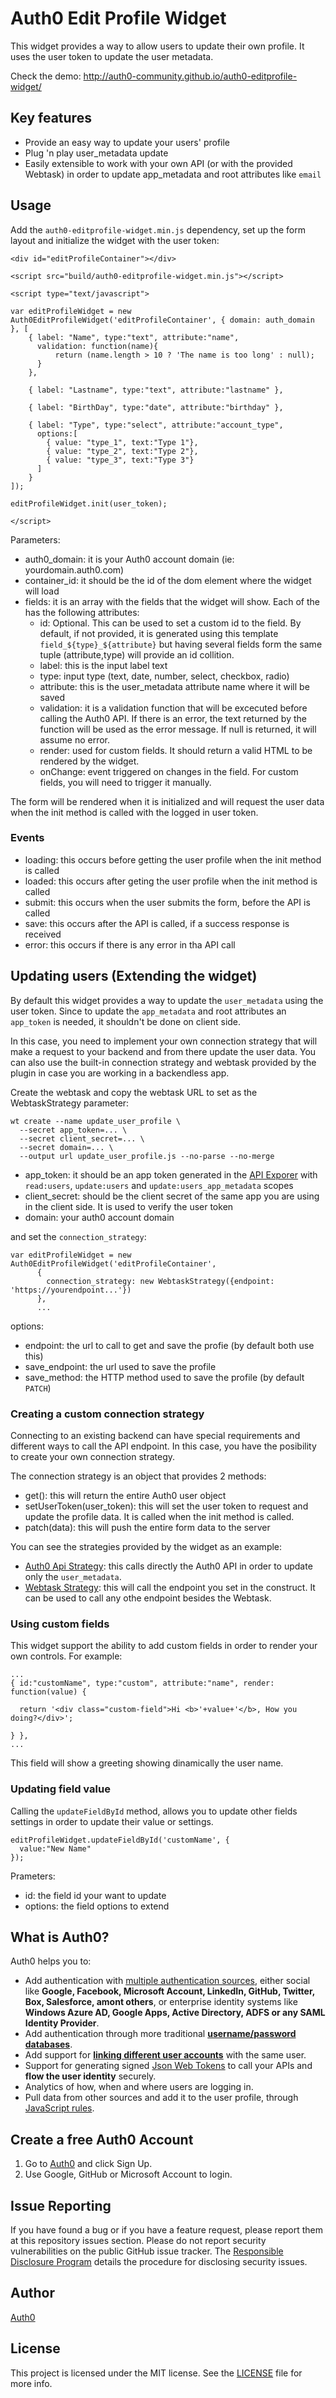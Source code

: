 # Auth0 Edit Profile Widget

This widget provides a way to allow users to update their own profile.
It uses the user token to update the user metadata.

Check the demo: http://auth0-community.github.io/auth0-editprofile-widget/

## Key features

* Provide an easy way to update your users' profile
* Plug 'n play user_metadata update
* Easily extensible to work with your own API (or with the provided Webtask) in order to update app_metadata and root attributes like `email`

## Usage

Add the `auth0-editprofile-widget.min.js` dependency, set up the form layout and initialize the widget with the user token:

```
<div id="editProfileContainer"></div>

<script src="build/auth0-editprofile-widget.min.js"></script>

<script type="text/javascript">

var editProfileWidget = new Auth0EditProfileWidget('editProfileContainer', { domain: auth_domain }, [
    { label: "Name", type:"text", attribute:"name", 
      validation: function(name){
          return (name.length > 10 ? 'The name is too long' : null);
      } 
    },

    { label: "Lastname", type:"text", attribute:"lastname" },

    { label: "BirthDay", type:"date", attribute:"birthday" },
    
    { label: "Type", type:"select", attribute:"account_type", 
      options:[
        { value: "type_1", text:"Type 1"},
        { value: "type_2", text:"Type 2"},
        { value: "type_3", text:"Type 3"}
      ]
    }
]);

editProfileWidget.init(user_token);

</script>
```

Parameters:

* auth0_domain: it is your Auth0 account domain (ie: yourdomain.auth0.com)
* container_id: it should be the id of the dom element where the widget will load
* fields: it is an array with the fields that the widget will show. Each of the has the following attributes:
    - id: Optional. This can be used to set a custom id to the field. By default, if not provided, it is generated using this template `field_${type}_${attribute}` but having several fields form the same tuple (attribute,type) will provide an id collition.
    - label: this is the input label text
    - type: input type (text, date, number, select, checkbox, radio)
    - attribute: this is the user_metadata attribute name where it will be saved
    - validation: it is a validation function that will be excecuted before calling the Auth0 API. If there is an error, the text returned by the function will be used as the error message. If null is returned, it will assume no error.
    - render: used for custom fields. It should return a valid HTML to be rendered by the widget.
    - onChange: event triggered on changes in the field. For custom fields, you will need to trigger it manually.

The form will be rendered when it is initialized and will request the user data when the init method is called with the logged in user token. 

### Events

* loading: this occurs before getting the user profile when the init method is called
* loaded: this occurs after geting the user profile when the init method is called
* submit: this occurs when the user submits the form, before the API is called
* save: this occurs after the API is called, if a success response is received
* error: this occurs if there is any error in tha API call

## Updating users (Extending the widget)

By default this widget provides a way to update the `user_metadata` using the user token. Since to update the `app_metadata` and root attributes an `app_token` is needed, it shouldn't be done on client side.

In this case, you need to implement your own connection strategy that will make a request to your backend and from there update the user data. You can also use the built-in connection strategy and webtask provided by the plugin in case you are working in a backendless app.

Create the webtask and copy the webtask URL to set as the WebtaskStrategy parameter:

```
wt create --name update_user_profile \
  --secret app_token=... \
  --secret client_secret=... \
  --secret domain=... \
  --output url update_user_profile.js --no-parse --no-merge
```

- app_token: it should be an app token generated in the [API Exporer](https://auth0.com/docs/api/v2) with `read:users`, `update:users` and `update:users_app_metadata` scopes
- client_secret: should be the client secret of the same app you are using in the client side. It is used to verify the user token
- domain: your auth0 account domain

and set the `connection_strategy`:

```
var editProfileWidget = new Auth0EditProfileWidget('editProfileContainer', 
      {
        connection_strategy: new WebtaskStrategy({endpoint: 'https://yourendpoint...'})
      },
      ...
```

options:
- endpoint: the url to call to get and save the profie (by default both use this)
- save_endpoint: the url used to save the profile
- save_method: the HTTP method used to save the profile (by default `PATCH`)

### Creating a custom connection strategy

Connecting to an existing backend can have special requirements and different ways to call the API endpoint. In this case, you have the posibility to create your own connection strategy.

The connection strategy is an object that provides 2 methods:
- get(): this will return the entire Auth0 user object
- setUserToken(user_token): this will set the user token to request and update the profile data. It is called when the init method is called.
- patch(data): this will push the entire form data to the server

You can see the strategies provided by the widget as an example:
- [Auth0 Api Strategy](https://github.com/auth0/auth0-editprofile-widget/blob/master/lib/ConnectionStrategy/Auth0ApiStrategy.js): this calls directly the Auth0 API in order to update only the `user_metadata`.
- [Webtask Strategy](https://github.com/auth0/auth0-editprofile-widget/blob/master/lib/ConnectionStrategy/WebtaskStrategy.js): this will call the endpoint you set in the construct. It can be used to call any othe endpoint besides the Webtask.

### Using custom fields

This widget support the ability to add custom fields in order to render your own controls. For example:

```
...
{ id:"customName", type:"custom", attribute:"name", render: function(value) {

  return '<div class="custom-field">Hi <b>'+value+'</b>, How you doing?</div>';

} },
...
```

This field will show a greeting showing dinamically the user name.

### Updating field value

Calling the `updateFieldById` method, allows you to update other fields settings in order to update their value or settings.

```
editProfileWidget.updateFieldById('customName', {
  value:"New Name"
});
```

Prameters:

* id: the field id your want to update
* options: the field options to extend

## What is Auth0?

Auth0 helps you to:

* Add authentication with [multiple authentication sources](https://docs.auth0.com/identityproviders), either social like **Google, Facebook, Microsoft Account, LinkedIn, GitHub, Twitter, Box, Salesforce, amont others**, or enterprise identity systems like **Windows Azure AD, Google Apps, Active Directory, ADFS or any SAML Identity Provider**.
* Add authentication through more traditional **[username/password databases](https://docs.auth0.com/mysql-connection-tutorial)**.
* Add support for **[linking different user accounts](https://docs.auth0.com/link-accounts)** with the same user.
* Support for generating signed [Json Web Tokens](https://docs.auth0.com/jwt) to call your APIs and **flow the user identity** securely.
* Analytics of how, when and where users are logging in.
* Pull data from other sources and add it to the user profile, through [JavaScript rules](https://docs.auth0.com/rules).

## Create a free Auth0 Account

1. Go to [Auth0](https://auth0.com) and click Sign Up.
2. Use Google, GitHub or Microsoft Account to login.

## Issue Reporting

If you have found a bug or if you have a feature request, please report them at this repository issues section. Please do not report security vulnerabilities on the public GitHub issue tracker. The [Responsible Disclosure Program](https://auth0.com/whitehat) details the procedure for disclosing security issues.

## Author

[Auth0](https://auth0.com)

## License

This project is licensed under the MIT license. See the [LICENSE](LICENSE) file for more info.
